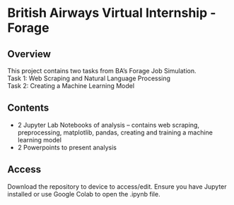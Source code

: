 # British Airways Virtual Internship - Forage

## Overview
This project contains two tasks from BA’s Forage Job Simulation. <br>
Task 1: Web Scraping and Natural Language Processing <br>
Task 2: Creating a Machine Learning Model

## Contents
-	2 Jupyter Lab Notebooks of analysis – contains web scraping, preprocessing, matplotlib, pandas, creating and training a machine learning model <br>
-	2 Powerpoints to present analysis

## Access
Download the repository to device to access/edit. Ensure you have Jupyter installed or use Google Colab to open the .ipynb file.
